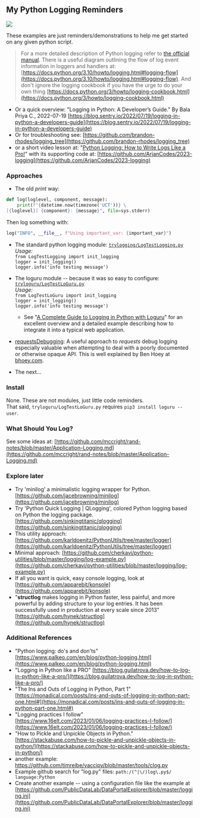## My Python Logging Reminders  
[![](https://tokei.rs/b1/github/mccright/PythonLoggingExamples)](https://github.com/mccright/PythonLoggingExamples)  

These examples are just reminders/demonstrations to help me get started on any given python script.  

> For a more detailed description of Python logging refer to [the official manual](https://docs.python.org/3.10/library/logging.html#module-logging).  There is a useful diagram outlining the flow of log event information in loggers and handlers at: [https://docs.python.org/3.10/howto/logging.html#logging-flow](https://docs.python.org/3.10/howto/logging.html#logging-flow).  And don't ignore the logging cookbook if you have the urge to do your own thing [https://docs.python.org/3/howto/logging-cookbook.html](https://docs.python.org/3/howto/logging-cookbook.html)  
* Or a quick overview: "Logging in Python: A Developer’s Guide." By Bala Priya C., 2022-07-19 [https://blog.sentry.io/2022/07/19/logging-in-python-a-developers-guide](https://blog.sentry.io/2022/07/19/logging-in-python-a-developers-guide)  
* Or for troubleshooting see: [https://github.com/brandon-rhodes/logging_tree](https://github.com/brandon-rhodes/logging_tree)  
* or a short video lesson at: "[Python Logging: How to Write Logs Like a Pro!](https://www.youtube.com/watch?v=pxuXaaT1u3k)" with its supporting code at: [https://github.com/ArjanCodes/2023-logging](https://github.com/ArjanCodes/2023-logging)  

### Approaches  
* The old *print* way:  
```Python
def log(loglevel, component, message):
    print(f"{datetime.now(timezone('UCT'))} \
[{loglevel}] {component}: {message}", file=sys.stderr)
```
Then log something with:  
```Python
log("INFO", __file__, f"Using important_var: {important_var}")
```

* The standard python logging module: [`trylogging/LogTestLogging.py`](https://github.com/mccright/PythonLoggingExamples/tree/main/trylogging)  
    *Usage:*  
    `from LogTestLogging import init_logging`  
    `logger = init_logging()`  
    `logger.info('info testing message')`  
* The loguru module -- because it was so easy to configure: [`tryloguru/LogTestLoGuru.py`](https://github.com/mccright/PythonLoggingExamples/tree/main/tryloguru)  
    *Usage:*  
    `from LogTestLoGuru import init_logging`  
    `logger = init_logging()`  
    `logger.info('info testing message')`  
  * See "[A Complete Guide to Logging in Python with Loguru](https://betterstack.com/community/guides/logging/loguru/)" for an excellent overview and a detailed example describing how to integrate it into a typical web application.  
* [requestsDebugging](https://github.com/mccright/PythonLoggingExamples/blob/main/requestsDebugging/devClient.py): A useful approach to *requests* debug logging especially valuable when attempting to deal with a poorly documented or otherwise opaque API.  This is well explained by Ben Hoey at [bhoey.com](https://bhoey.com/blog/better-debug-logging-for-the-python-requests-library/).  

* The next...  

### Install  

None.  These are not modules, just little code reminders.  
That said,  `tryloguru/LogTestLoGuru.py` requires `pip3 install loguru --user`.  

### What Should You Log?   
See some ideas at: [https://github.com/mccright/rand-notes/blob/master/Application-Logging.md](https://github.com/mccright/rand-notes/blob/master/Application-Logging.md)  

### Explore later

* Try 'minilog' a minimalistic logging wrapper for Python.  
[https://github.com/jacebrowning/minilog](https://github.com/jacebrowning/minilog)  
* Try 'Python Quick Logging | QLogging', colored Python logging based on Python the logging package.  
[https://github.com/sinkingtitanic/qlogging](https://github.com/sinkingtitanic/qlogging)  
* This utility approach: [https://github.com/karldoenitz/PythonUtils/tree/master/logger](https://github.com/karldoenitz/PythonUtils/tree/master/logger)  
* Minimal approach: [https://github.com/cherkavi/python-utilities/blob/master/logging/log-example.py](https://github.com/cherkavi/python-utilities/blob/master/logging/log-example.py)  
* If all you want is quick, easy console logging, look at [https://github.com/apparebit/konsole](https://github.com/apparebit/konsole)  
* "**structlog** makes logging in Python faster, less painful, and more powerful by adding structure to your log entries. It has been successfully used in production at every scale since 2013" [https://github.com/hynek/structlog](https://github.com/hynek/structlog)  

### Additional References  
* "Python logging: do's and don'ts" [https://www.palkeo.com/en/blog/python-logging.html](https://www.palkeo.com/en/blog/python-logging.html)  
* "Logging in Python like a PRO" [https://blog.guilatrova.dev/how-to-log-in-python-like-a-pro/](https://blog.guilatrova.dev/how-to-log-in-python-like-a-pro/)  
* "The Ins and Outs of Logging in Python, Part 1" [https://monadical.com/posts/ins-and-outs-of-logging-in-python-part-one.html#](https://monadical.com/posts/ins-and-outs-of-logging-in-python-part-one.html#)  
* "Logging practices I follow" [https://www.16elt.com/2023/01/06/logging-practices-I-follow/](https://www.16elt.com/2023/01/06/logging-practices-I-follow/)  
* "How to Pickle and Unpickle Objects in Python." [https://stackabuse.com/how-to-pickle-and-unpickle-objects-in-python/](https://stackabuse.com/how-to-pickle-and-unpickle-objects-in-python/)  
* another example: https://github.com/timreibe/vaccipy/blob/master/tools/clog.py  
* Example github search for "log.py" files:  ```path:/(^|\/)log\.py$/  language:Python```  
* Create another example -- using a configuration file like the example at [https://github.com/PublicDataLab/DataPortalExplorer/blob/master/logging.ini](https://github.com/PublicDataLab/DataPortalExplorer/blob/master/logging.ini)  